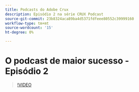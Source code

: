 ```yaml
---
title: Podcasts do Adobe Crux
description: Episódio 2 na série CRUX Podcast
source-git-commit: 23b8324aca89ba4d5371fdfeee80552c39999160
workflow-type: tm+mt
source-wordcount: '15'
ht-degree: 0%

---
```


# O podcast de maior sucesso - Episódio 2

>[!VIDEO](https://video.tv.adobe.com/v/3428674?quality=12learn=on)

